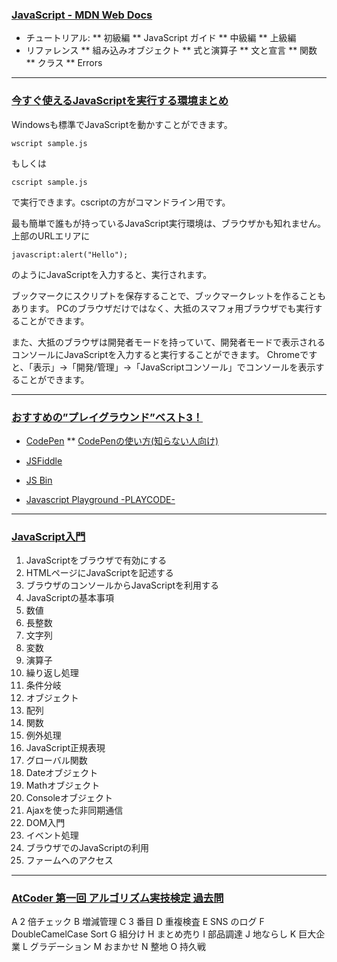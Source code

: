 ### [JavaScript - MDN Web Docs](https://developer.mozilla.org/ja/docs/Web/JavaScript)
* チュートリアル:
** 初級編
** JavaScript ガイド
** 中級編
** 上級編
* リファレンス
** 組み込みオブジェクト
** 式と演算子
** 文と宣言
** 関数
** クラス
** Errors

---
### [今すぐ使えるJavaScriptを実行する環境まとめ](https://qiita.com/ukiuni@github/items/d077e2d450c79829a67f)
Windowsも標準でJavaScriptを動かすことができます。
```
wscript sample.js
```
もしくは
```
cscript sample.js
```
で実行できます。cscriptの方がコマンドライン用です。


最も簡単で誰もが持っているJavaScript実行環境は、ブラウザかも知れません。
上部のURLエリアに
```
javascript:alert("Hello");
```
のようにJavaScriptを入力すると、実行されます。

ブックマークにスクリプトを保存することで、ブックマークレットを作ることもあります。
PCのブラウザだけではなく、大抵のスマフォ用ブラウザでも実行することができます。

また、大抵のブラウザは開発者モードを持っていて、開発者モードで表示されるコンソールにJavaScriptを入力すると実行することができます。
Chromeですと、「表示」→「開発/管理」→「JavaScriptコンソール」でコンソールを表示することができます。

---
### [おすすめの”プレイグラウンド”ベスト3！](https://nuconeco.net/code-playgrounds-best3/)

* [CodePen](https://codepen.io)
** [CodePenの使い方(知らない人向け)](https://qiita.com/fumu238/items/f73274aa1a188eb15794)

* [JSFiddle](https://jsfiddle.net)

* [JS Bin](https://jsbin.com)

* [Javascript Playground -PLAYCODE- ](https://playcode.io/)

---
### [JavaScript入門](https://www.javadrive.jp/javascript/)
1. JavaScriptをブラウザで有効にする
1. HTMLページにJavaScriptを記述する
1. ブラウザのコンソールからJavaScriptを利用する
1. JavaScriptの基本事項
1. 数値
1. 長整数
1. 文字列
1. 変数
1. 演算子
1. 繰り返し処理
1. 条件分岐
1. オブジェクト
1. 配列
1. 関数
1. 例外処理
1. JavaScript正規表現
1. グローバル関数
1. Dateオブジェクト
1. Mathオブジェクト
1. Consoleオブジェクト
1. Ajaxを使った非同期通信
1. DOM入門
1. イベント処理
1. ブラウザでのJavaScriptの利用
1. ファームへのアクセス

---
### [AtCoder 第一回 アルゴリズム実技検定 過去問](https://atcoder.jp/contests/past201912-open)
A	2 倍チェック
B	増減管理
C	3 番目
D	重複検査
E	SNS のログ
F	DoubleCamelCase Sort
G	組分け
H	まとめ売り
I	部品調達
J	地ならし
K	巨大企業
L	グラデーション
M	おまかせ
N	整地
O	持久戦
